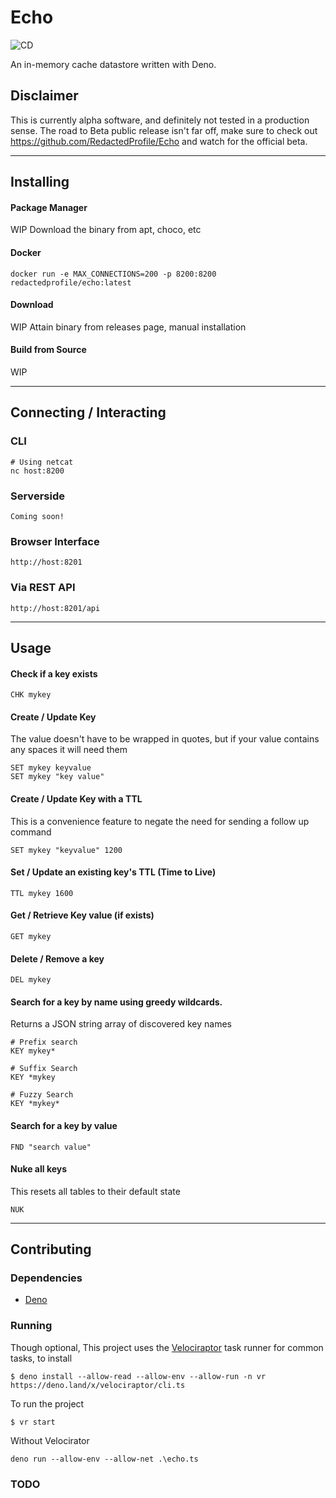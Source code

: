 # Echo 

![CD](https://github.com/RedactedProfile/Echo/workflows/CD/badge.svg?branch=master)  

An in-memory cache datastore written with Deno.

## Disclaimer

This is currently alpha software, and definitely not tested in a production sense.  The road to Beta public release isn't far off, make sure to check out https://github.com/RedactedProfile/Echo and watch for the official beta. 

---

## Installing 

#### Package Manager

WIP 
Download the binary from apt, choco, etc

#### Docker 

```
docker run -e MAX_CONNECTIONS=200 -p 8200:8200 redactedprofile/echo:latest 
```

#### Download

WIP 
Attain binary from releases page, manual installation

#### Build from Source 

WIP

---

## Connecting / Interacting 

### CLI

```
# Using netcat
nc host:8200
```

### Serverside

```
Coming soon!
```

### Browser Interface

```
http://host:8201
```

### Via REST API

```
http://host:8201/api
```

---

## Usage

#### Check if a key exists

```
CHK mykey
```

#### Create / Update Key 
The value doesn't have to be wrapped in quotes, but if your value contains any spaces it will need them

```
SET mykey keyvalue
SET mykey "key value"
```

#### Create / Update Key with a TTL
This is a convenience feature to negate the need for sending a follow up command

```
SET mykey "keyvalue" 1200
```

#### Set / Update an existing key's TTL (Time to Live) 

```
TTL mykey 1600
```

#### Get / Retrieve Key value (if exists)

```
GET mykey
```

#### Delete / Remove a key 

```
DEL mykey
```

#### Search for a key by name using greedy wildcards.
Returns a JSON string array of discovered key names 

```
# Prefix search
KEY mykey*

# Suffix Search
KEY *mykey

# Fuzzy Search
KEY *mykey*
```

#### Search for a key by value 

```
FND "search value"
```

#### Nuke all keys 
This resets all tables to their default state

```
NUK 
```

---

## Contributing

### Dependencies 
- [Deno](https://deno.land/) 

### Running 

Though optional, This project uses the [Velociraptor](https://deno.land/x/velociraptor) task runner for common tasks, to install

```
$ deno install --allow-read --allow-env --allow-run -n vr https://deno.land/x/velociraptor/cli.ts
```

To run the project

```
$ vr start
```

Without Velocirator

```
deno run --allow-env --allow-net .\echo.ts 
```

### TODO
